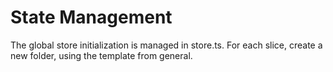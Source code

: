 # State Management

The global store initialization is managed in store.ts.
For each slice, create a new folder, using the template from general.